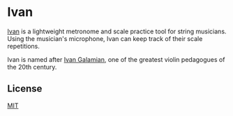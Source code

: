 # Ivan
[Ivan](https://ivanmet.netlify.app) is a lightweight metronome and scale practice tool for string musicians. Using the musician's microphone, Ivan can keep track of their scale repetitions.

Ivan is named after [Ivan Galamian](https://en.wikipedia.org/wiki/Ivan_Galamian), one of the greatest violin pedagogues of the 20th century.

## License
[MIT](https://choosealicense.com/licenses/mit/)